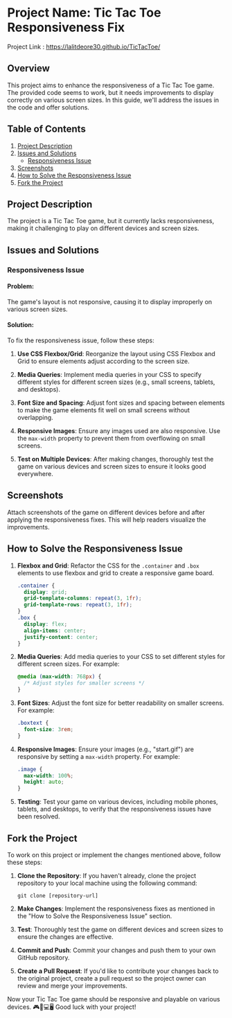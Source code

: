 # Project Name: Tic Tac Toe Responsiveness Fix

Project Link : https://lalitdeore30.github.io/TicTacToe/

## Overview

This project aims to enhance the responsiveness of a Tic Tac Toe game. The provided code seems to work, but it needs improvements to display correctly on various screen sizes. In this guide, we'll address the issues in the code and offer solutions.

## Table of Contents

1. [Project Description](#project-description)
2. [Issues and Solutions](#issues-and-solutions)
   - [Responsiveness Issue](#responsiveness-issue)
3. [Screenshots](#screenshots)
4. [How to Solve the Responsiveness Issue](#how-to-solve-the-responsiveness-issue)
5. [Fork the Project](#fork-the-project)

## Project Description

The project is a Tic Tac Toe game, but it currently lacks responsiveness, making it challenging to play on different devices and screen sizes.

## Issues and Solutions

### Responsiveness Issue

#### Problem:
The game's layout is not responsive, causing it to display improperly on various screen sizes.

#### Solution:
To fix the responsiveness issue, follow these steps:

1. **Use CSS Flexbox/Grid**: Reorganize the layout using CSS Flexbox and Grid to ensure elements adjust according to the screen size.

2. **Media Queries**: Implement media queries in your CSS to specify different styles for different screen sizes (e.g., small screens, tablets, and desktops).

3. **Font Size and Spacing**: Adjust font sizes and spacing between elements to make the game elements fit well on small screens without overlapping.

4. **Responsive Images**: Ensure any images used are also responsive. Use the `max-width` property to prevent them from overflowing on small screens.

5. **Test on Multiple Devices**: After making changes, thoroughly test the game on various devices and screen sizes to ensure it looks good everywhere.

## Screenshots

Attach screenshots of the game on different devices before and after applying the responsiveness fixes. This will help readers visualize the improvements.

## How to Solve the Responsiveness Issue

1. **Flexbox and Grid**: Refactor the CSS for the `.container` and `.box` elements to use flexbox and grid to create a responsive game board.

   ```css
   .container {
     display: grid;
     grid-template-columns: repeat(3, 1fr);
     grid-template-rows: repeat(3, 1fr);
   }
   .box {
     display: flex;
     align-items: center;
     justify-content: center;
   }
   ```

2. **Media Queries**: Add media queries to your CSS to set different styles for different screen sizes. For example:

   ```css
   @media (max-width: 768px) {
     /* Adjust styles for smaller screens */
   }
   ```

3. **Font Sizes**: Adjust the font size for better readability on smaller screens. For example:

   ```css
   .boxtext {
     font-size: 3rem;
   }
   ```

4. **Responsive Images**: Ensure your images (e.g., "start.gif") are responsive by setting a `max-width` property. For example:

   ```css
   .image {
     max-width: 100%;
     height: auto;
   }
   ```

5. **Testing**: Test your game on various devices, including mobile phones, tablets, and desktops, to verify that the responsiveness issues have been resolved.

## Fork the Project

To work on this project or implement the changes mentioned above, follow these steps:

1. **Clone the Repository**: If you haven't already, clone the project repository to your local machine using the following command:

   ```
   git clone [repository-url]
   ```

2. **Make Changes**: Implement the responsiveness fixes as mentioned in the "How to Solve the Responsiveness Issue" section.

3. **Test**: Thoroughly test the game on different devices and screen sizes to ensure the changes are effective.

4. **Commit and Push**: Commit your changes and push them to your own GitHub repository.

5. **Create a Pull Request**: If you'd like to contribute your changes back to the original project, create a pull request so the project owner can review and merge your improvements.

Now your Tic Tac Toe game should be responsive and playable on various devices. 🎮📱💻🖥️ Good luck with your project!
